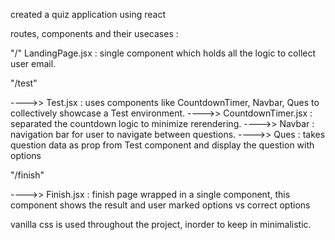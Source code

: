 created a quiz application using react

routes, components and their usecases :

"/"
    LandingPage.jsx : single component which holds all the logic to collect user email.

"/test"

---->> Test.jsx : uses components like CountdownTimer, Navbar, Ques to collectively showcase a Test environment.
---->> CountdownTimer.jsx : separated the countdown logic to minimize rerendering.
---->> Navbar : navigation bar for user to navigate between questions.
---->> Ques : takes question data as prop from Test component and display the question with options

"/finish"

---->> Finish.jsx : finish page wrapped in a single component, this component shows the result and user marked options vs correct options


vanilla css is used throughout the project, inorder to keep in minimalistic.
